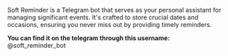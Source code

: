 Soft Reminder is a Telegram bot that serves as your personal assistant for managing significant events. It's crafted to store crucial dates and occasions, ensuring you never miss out by providing timely reminders.

__You can find it on the telegram through this username:__ @soft_reminder_bot
